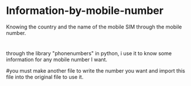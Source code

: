 # Information-by-mobile-number
Knowing the country and the name of the mobile SIM through the mobile number.


#
through the library "phonenumbers" in python, i use it to know some information for any mobile number I want.


#you must make another file to write the number you want and import this file into the original file to use it.
